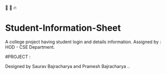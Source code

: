 :book:   :blue_book: :fire:

# Student-Information-Sheet

A college project having student login and details information.
Assigned by : HOD - CSE Department.


#PROJECT :

Designed by Saurav Bajracharya and Pramesh Bajracharya
..

